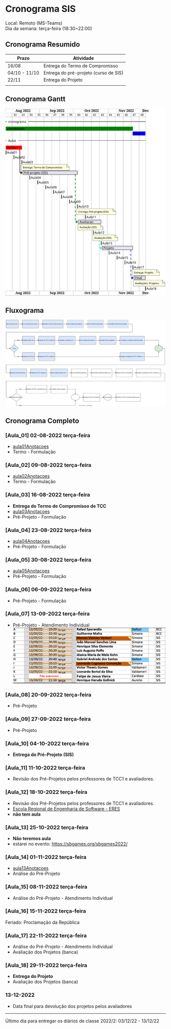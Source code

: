 # Cronograma SIS

Local: Remoto (MS-Teams)  
Dia da semana: terça-feira (18:30\~22:00)  

## Cronograma Resumido

<!-- ☞ bbf1208b-fad1-418c-a756-d8618c7a1419 -->
| Prazo              | Atividade                                       |  
| ------------------ | ----------------------------------------------- |  
| 16/08              | Entrega do Termo de Compromisso                 |  
| 04/10 - 11/10      | Entrega do pré-projeto (curso de SIS)           |  
| 22/11              | Entrega do Projeto                              |  
|                    |                                                 |  

## Cronograma Gantt

![Cronograma Gantt](../svg/Cronogramas/cronograma_SIS.svg "Cronograma Gantt")  

## Fluxograma

![Fluxograma](cronogramaFluxograma.drawio.svg "fluxograma")  

## Cronograma Completo

### \[Aula_01] 02-08-2022 terça-feira

- [aula01Anotacoes](../Aulas/aula01Anotacoes.md "aula01Anotacoes")  
- Termo - Formulação  

### \[Aula_02] 09-08-2022 terça-feira

<!-- \[AVISO] Termo atraso https://github.com/dalton-reis/disciplinaTCC1Privado/projects/1#card-67011391 -->  

- [aula02Anotacoes](../Aulas/aula02Anotacoes.md "aula02Anotacoes")  
- Termo - Formulação  

### \[Aula_03] 16-08-2022 terça-feira

- **Entrega do Termo de Compromisso de TCC**  
- [aula03Anotacoes](../Aulas/aula03Anotacoes.md "aula03Anotacoes")  
- Pré-Projeto - Formulação  

### \[Aula_04] 23-08-2022 terça-feira

<!-- \[AVISO] Orientadores https://github.com/dalton-reis/disciplinaTCC1Privado/projects/1#card-67524750 -->
- [aula04Anotacoes](../Aulas/aula04Anotacoes.md "aula04Anotacoes")  
- Pré-Projeto - Formulação  

### \[Aula_05] 30-08-2022 terça-feira

- [aula05Anotacoes](../Aulas/aula05Anotacoes.md "aula05Anotacoes")  
- Pré-Projeto - Formulação  

### \[Aula_06] 06-09-2022 terça-feira

<!-- \[AVISO] banca SIS https://github.com/dalton-reis/disciplinaTCC1Privado/projects/1#card-67445856 -->  
- Pré-Projeto - Formulação  

### \[Aula_07] 13-09-2022 terça-feira

<!-- \[AVISO] Atendimento SIS: https://github.com/dalton-reis/disciplinaTCC1Privado/projects/1#card-85660797 -->

- Pré-Projeto - Atendimento Individual  
![Atendimento SIS](../Cronogramas/AtendimentoSIS.png "Atendimento SIS")  

### \[Aula_08] 20-09-2022 terça-feira

- Pré-Projeto

### \[Aula_09] 27-09-2022 terça-feira

- Pré-Projeto  

### \[Aula_10] 04-10-2022 terça-feira

- **Entrega do Pré-Projeto (SIS)**  

### \[Aula_11] 11-10-2022 terça-feira

<!-- \[AVISO] Revisão dos Pré-Projetos: https://github.com/dalton-reis/disciplinaTCC1Privado/projects/1#card-86157761 -->
- Revisão dos Pré-Projetos pelos professores de TCC1 e avaliadores.  

### \[Aula_12] 18-10-2022 terça-feira

- Revisão dos Pré-Projetos pelos professores de TCC1 e avaliadores.  
- [Escola Regional de Engenharia de Software - ERES](https://eres-sbc-br.github.io/eres2022/ "Escola Regional de Engenharia de Software - ERES")  
- **não tem aula**  

### \[Aula_13] 25-10-2022 terça-feira

- **Não teremos aula**
- estarei no evento: <https://sbgames.org/sbgames2022/>  

### \[Aula_14] 01-11-2022 terça-feira

- [aula13Anotacoes](../Aulas/aula13Anotacoes.md "aula13Anotacoes")  
- Análise do Pré-Projeto  

### \[Aula_15] 08-11-2022 terça-feira

- Análise do Pré-Projeto - Atendimento Individual  

### \[Aula_16] 15-11-2022 terça-feira

Feriado: Proclamação da República

### \[Aula_17] 22-11-2022 terça-feira

- Análise do Pré-Projeto - Atendimento Individual  
- Avaliação dos Projetos (banca)  

### \[Aula_18] 29-11-2022 terça-feira

- **Entrega do Projeto**  
- Avaliação dos Projetos (banca)  

### 13-12-2022

- Data final para devolução dos projetos pelos avaliadores  

-----------

Último dia para entregar os diários de classe 2022/2: 03/12/22 - 13/12/22  
